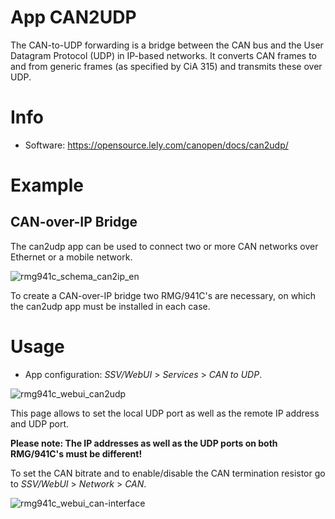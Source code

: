# App CAN2UDP

The CAN-to-UDP forwarding is a bridge between the CAN bus and the User Datagram Protocol (UDP) in IP-based networks. It converts CAN frames to and from generic frames (as specified by CiA 315) and transmits these over UDP.  

# Info
- Software: https://opensource.lely.com/canopen/docs/can2udp/

# Example
## CAN-over-IP Bridge
The can2udp app can be used to connect two or more CAN networks over Ethernet or a mobile network.

![rmg941c_schema_can2ip_en](https://user-images.githubusercontent.com/85748650/122211599-3476e700-cea7-11eb-88d1-5878700c2f29.png)

To create a CAN-over-IP bridge two RMG/941C's are necessary, on which the can2udp app must be installed in each case.

# Usage
- App configuration: *SSV/WebUI* > *Services* > *CAN to UDP*.

![rmg941c_webui_can2udp](https://user-images.githubusercontent.com/85748650/122250012-99dbcf80-cec9-11eb-90c9-18190093ebc4.PNG)

This page allows to set the local UDP port as well as the remote IP address and UDP port.

**Please note: The IP addresses as well as the UDP ports on both RMG/941C's must be different!**

To set the CAN bitrate and to enable/disable the CAN termination resistor go to *SSV/WebUI* > *Network* > *CAN*.

![rmg941c_webui_can-interface](https://user-images.githubusercontent.com/85748650/122253038-1bccf800-cecc-11eb-8ff1-5b0badc3b715.PNG)
